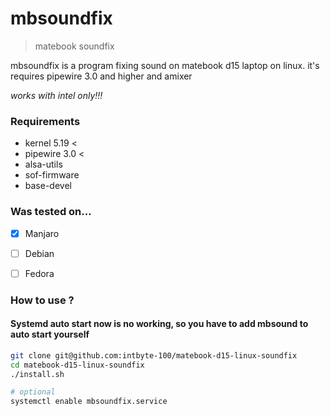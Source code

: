 # mbsoundfix
> matebook soundfix

mbsoundfix is a program fixing sound on matebook d15 laptop on linux.
it's requires pipewire 3.0 and higher and amixer

*works with intel only!!!*

### Requirements
- kernel 5.19 <
- pipewire 3.0 <
- alsa-utils
- sof-firmware
- base-devel

### Was tested on...
- [x] Manjaro
- [ ] Debian
- [ ] Fedora 


### How to use ?

#### Systemd auto start now is no working, so you have to add mbsound to auto start yourself 
```sh
git clone git@github.com:intbyte-100/matebook-d15-linux-soundfix
cd matebook-d15-linux-soundfix
./install.sh

# optional
systemctl enable mbsoundfix.service
```
